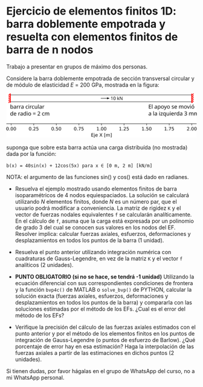 # Ejercicio de elementos finitos 1D: barra doblemente empotrada y resuelta con elementos finitos de barra de n nodos

Trabajo a presentar en grupos de máximo dos personas.

Considere la barra doblemente empotrada de sección transversal circular y de módulo de elasticidad *E* = 200 GPa, mostrada en la figura:

![barra_seccion_constante.svg](figs/barra_seccion_constante.svg)

suponga que sobre esta barra actúa una carga distribuída (no mostrada) dada por la función:

```
b(x) = 40sin(x) + 12cos(5x) para x ∈ [0 m, 2 m] [kN/m]
```
NOTA: el argumento de las funciones sin() y cos() está dado en radianes.

* Resuelva el ejemplo mostrado usando elementos finitos de barra isoparamétricos de 4 nodos equiespaciados. La solución se calculará utilizando *N* elementos finitos, donde *N* es un número par, que el usuario podrá modificar a conveniencia. La matriz de rigidez `K` y el vector de fuerzas nodales equivalentes `f` se calcularán analíticamente. En el cálculo de `f`, asuma que la carga está expresada por un polinomio de grado 3 del cual se conocen sus valores en los nodos del EF. Resolver implica: calcular fuerzas axiales, esfuerzos, deformaciones y desplazamientos en todos los puntos de la barra (1 unidad).

* Resuelva el punto anterior utilizando integración numérica con cuadraturas de Gauss-Legendre, en vez de la matriz `K` y el vector `f` analíticos (2 unidades).

* **PUNTO OBLIGATORIO (si no se hace, se tendrá -1 unidad)** Utilizando la ecuación diferencial con sus correspondientes condiciones de frontera y la función `bvp4c()` de MATLAB o `solve_bvp()` de PYTHON, calcular la solución exacta (fuerzas axiales, esfuerzos, deformaciones y desplazamientos en todos los puntos de la barra) y compararla con las soluciones estimadas por el método de los EFs. ¿Cual es el error del método de los EFs? 

* Verifique la precisión del cálculo de las fuerzas axiales estimados con el punto anterior y por el método de los elementos finitos en los puntos de integración de Gauss-Legendre (o puntos de esfuerzo de Barlow). ¿Qué porcentaje de error hay en esa estimación? Haga la interpolación de las fuerzas axiales a partir de las estimaciones en dichos puntos (2 unidades).

Si tienen dudas, por favor hágalas en el grupo de WhatsApp del curso, no a mi WhatsApp personal.
